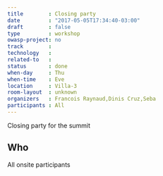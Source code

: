```yaml
---
title        : Closing party
date         : "2017-05-05T17:34:40-03:00"
draft        : false
type         : workshop
owasp-project: no
track        :
technology   :
related-to   :
status       : done
when-day     : Thu
when-time    : Eve
location     : Villa-3
room-layout  : unknown
organizers   : Francois Raynaud,Dinis Cruz,Seba
participants : All
---
```


Closing party for the summit

## Who

All onsite participants
